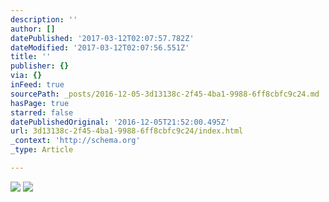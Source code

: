 ```yaml
---
description: ''
author: []
datePublished: '2017-03-12T02:07:57.782Z'
dateModified: '2017-03-12T02:07:56.551Z'
title: ''
publisher: {}
via: {}
inFeed: true
sourcePath: _posts/2016-12-05-3d13138c-2f45-4ba1-9988-6ff8cbfc9c24.md
hasPage: true
starred: false
datePublishedOriginal: '2016-12-05T21:52:00.495Z'
url: 3d13138c-2f45-4ba1-9988-6ff8cbfc9c24/index.html
_context: 'http://schema.org'
_type: Article

---
```

![](https://the-grid-user-content.s3-us-west-2.amazonaws.com/66668b6b-c271-4a87-b655-b1bbef14a7e7.jpg)
![](https://the-grid-user-content.s3-us-west-2.amazonaws.com/9bf419f2-40bd-480d-afe7-2dcfad349801.jpg)